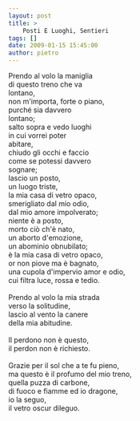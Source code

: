 ```yaml
---
layout: post
title: >
    Posti E Luoghi, Sentieri
tags: []
date: 2009-01-15 15:45:00
author: pietro
---
```

Prendo al volo la maniglia<br/>di questo treno che va<br/>lontano,<br/>non m'importa, forte o piano,<br/>purché sia davvero<br/>lontano;<br/>salto sopra e vedo luoghi<br/>in cui vorrei poter<br/>abitare,<br/>chiudo gli occhi e faccio<br/>come se potessi davvero<br/>sognare;<br/>lascio un posto,<br/>un luogo triste,<br/>la mia casa di vetro opaco,<br/>smerigliato dal mio odio,<br/>dal mio amore impolverato;<br/>niente è a posto,<br/>morto ciò ch'è nato,<br/>un aborto d'emozione,<br/>un abominio obnubilato;<br/>è la mia casa di vetro opaco,<br/>or non piove ma è bagnato,<br/>una cupola d'impervio amor e odio,<br/>cui filtra luce, rossa e tedio.<br/><br/>Prendo al volo la mia strada<br/>verso la solitudine,<br/>lascio al vento la canere<br/>della mia abitudine.<br/><br/>Il perdono non è questo,<br/>il perdon non è richiesto.<br/><br/>Grazie per il sol che a te fu pieno,<br/>ma questo è il profumo del mio treno,<br/>quella puzza di carbone,<br/>di fuoco e fiamme ed io dragone,<br/>io la seguo,<br/>il vetro oscur dileguo.
